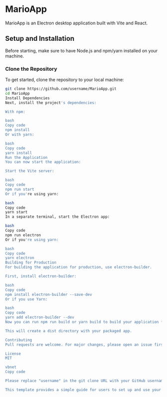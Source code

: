 # MarioApp

MarioApp is an Electron desktop application built with Vite and React.

## Setup and Installation

Before starting, make sure to have Node.js and npm/yarn installed on your machine.

### Clone the Repository

To get started, clone the repository to your local machine:

```bash
git clone https://github.com/username/MarioApp.git
cd MarioApp
Install Dependencies
Next, install the project's dependencies:

With npm:

bash
Copy code
npm install
Or with yarn:

bash
Copy code
yarn install
Run the Application
You can now start the application:

Start the Vite server:

bash
Copy code
npm run start
Or if you're using yarn:

bash
Copy code
yarn start
In a separate terminal, start the Electron app:

bash
Copy code
npm run electron
Or if you're using yarn:

bash
Copy code
yarn electron
Building for Production
For building the application for production, use electron-builder.

First, install electron-builder:

bash
Copy code
npm install electron-builder --save-dev
Or if you use Yarn:

bash
Copy code
yarn add electron-builder --dev
Now you can run npm run build or yarn build to build your application for production.

This will create a dist directory with your packaged app.

Contributing
Pull requests are welcome. For major changes, please open an issue first to discuss what you would like to change.

License
MIT

vbnet
Copy code

Please replace "username" in the git clone URL with your GitHub username, and modify the instructions to suit your specific project if needed. Note that the Contributing, License, and other sections are optional, and are typically used in open source projects.

This template provides a simple guide for users to set up and use your application,

